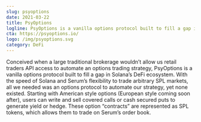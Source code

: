 ```yaml
---
slug: psyoptions
date: 2021-03-22
title: PsyOptions
logline: PsyOptions is a vanilla options protocol built to fill a gap in Solana’s DeFi ecosystem.
cta: https://psyoptions.io/
logo: /img/psyoptions.svg
category: DeFi
---
```


Conceived when a large traditional brokerage wouldn’t allow us retail traders API access to automate an options trading strategy, PsyOptions is a vanilla options protocol built to fill a gap in Solana’s DeFi ecosystem. With the speed of Solana and Serum’s flexibility to trade arbitrary SPL markets, all we needed was an options protocol to automate our strategy, yet none existed. Starting with American style options (European style coming soon after), users can write and sell covered calls or cash secured puts to generate yield or hedge. These option “contracts” are represented as SPL tokens, which allows them to trade on Serum’s order book.
